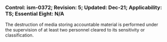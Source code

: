 ### Control: ism-0372; Revision: 5; Updated: Dec-21; Applicability: TS; Essential Eight: N/A
<p>The destruction of media storing accountable material is performed under the supervision of at least two personnel cleared to its sensitivity or classification.</p>